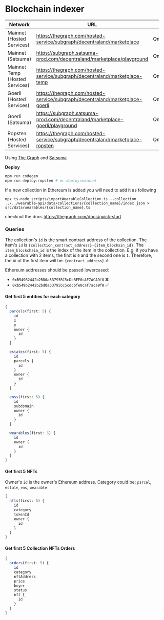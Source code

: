 # Blockchain indexer

|Network|URL|Current|Previous|
|-|-|-|-|
|Mainnet (Hosted Services)|https://thegraph.com/hosted-service/subgraph/decentraland/marketplace|Qmf8fcWxGiKcxffcWRfhbAb36HEvXFNXsoRunuf4sPR1Bp|QmR9z6HJpRP9tSPLNPWkQ67JbDP4wzM4hBVkWmbgdKBCuo|
|Mainnet (Satsuma)|https://subgraph.satsuma-prod.com/decentraland/marketplace/playground|QmPdVPhDvK3bs8cmUeFeMAYRYky6yqYE9jYwpcMdi4QCdB|Qmf8fcWxGiKcxffcWRfhbAb36HEvXFNXsoRunuf4sPR1Bp|
|Mainnet Temp (Hosted Services)|https://thegraph.com/hosted-service/subgraph/decentraland/marketplace-temp|QmR9z6HJpRP9tSPLNPWkQ67JbDP4wzM4hBVkWmbgdKBCuo|QmccAwofKfT9t4XKieDqwZre1UUZxuHw5ynB35BHwHAJDT|
|Goerli (Hosted Services)|https://thegraph.com/hosted-service/subgraph/decentraland/marketplace-goerli|QmS2GCuAkzH2kNDYe2pA9HkRTPLpC5DpbXRqhQW93exZEM|QmRDXpMaGDL2Sq9Jfw7VfPz6aTfJNorEcY5LfhyQGgHeRY|
|Goerli (Satsuma)|https://subgraph.satsuma-prod.com/decentraland/marketplace-goerli/playground|QmS2GCuAkzH2kNDYe2pA9HkRTPLpC5DpbXRqhQW93exZEM|-|
|Ropsten (Hosted Services)|https://thegraph.com/hosted-service/subgraph/decentraland/marketplace-ropsten|QmZTADndoP4XRoWGVoQuaz8WTATx3UDXMn5SdE3GfkErkW|QmfHCGhLTZV8v2duxDkKtPZKMEdJM7X8YGRj2UvqmrAUBB|

Using [The Graph](https://thegraph.com) and [Satsuma](https://www.satsuma.xyz/)

**Deploy**

```bash
npm run codegen
npm run deploy:ropsten # or deploy:mainnet
```

If a new collection in Ethereum is added you will need to add it as following

```
npx ts-node scripts/importWearableCollection.ts --collection ../../wearable-api/data/collections/{collection_name}/index.json > src/data/wearables/{collection_name}.ts
```

checkout the docs https://thegraph.com/docs/quick-start

### Queries

The collection's `id` is the smart contract address of the collection.
The item's `id` is `{collection_contract_address}-{item_blochain_id}`. The `item_blockchain_id` is the index of the item in the collection. E.g: if you have a collection with 2 items, the first is `0` and the second one is `1`. Therefore, the id of the first item will be: `{contract_address}-0`

Ethereum addresses should be passed lowercased:

- `0xB549B2442b2BD0a53795BC5cDcBFE0cAF7ACA9f8` ❌
- `0xb549b2442b2bd0a53795bc5cdcbfe0caf7aca9f8` ✅

#### Get first 5 entities for each category

```typescript
{
  parcels(first: 5) {
    id
    x
    y
    owner {
      id
    }
  }

  estates(first: 5) {
    id
    parcels {
      id
    }
    owner {
      id
    }
  }

  enss(first: 5) {
    id
    subdomain
    owner {
      id
    }
  }

  wearables(first: 5) {
    id
    owner {
      id
    }
  }
}
```

#### Get first 5 NFTs

Owner's `id` is the owner's Ethereum address.
Category could be: `parcel`, `estate`, `ens`, `wearable`

```typescript
{
  nfts(first: 5) {
    id
    category
    tokenId
    owner {
      id
    }
  }
}
```

#### Get first 5 Collection NFTs Orders

```typescript
{
  orders(first: 5) {
    id
    category
    nftAddress
    price
    buyer
    status
    nft {
      id
    }
  }
}
```
